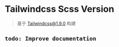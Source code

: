 # Tailwindcss Scss Version

> 基于 [Tailwindcss@1.9.0](https://v1.tailwindcss.com/) 构建

## ```todo: Improve documentation``` 